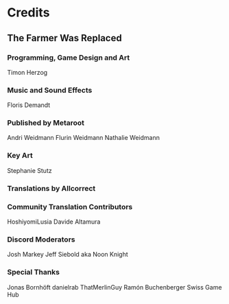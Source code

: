 # Credits

## The Farmer Was Replaced

### Programming, Game Design and Art
Timon Herzog

### Music and Sound Effects
Floris Demandt

### Published by Metaroot
Andri Weidmann
Flurin Weidmann
Nathalie Weidmann

### Key Art
Stephanie Stutz

### Translations by Allcorrect

### Community Translation Contributors
HoshiyomiLusia
Davide Altamura

### Discord Moderators
Josh Markey
Jeff Siebold aka Noon Knight

### Special Thanks
Jonas Bornhöft
danielrab
ThatMerlinGuy
Ramón Buchenberger
Swiss Game Hub